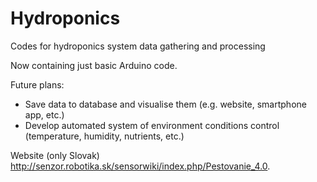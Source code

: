 # Hydroponics
Codes for hydroponics system data gathering and processing

Now containing just basic Arduino code.  
  
Future plans:
- Save data to database and visualise them (e.g. website, smartphone app, etc.)
- Develop automated system of environment conditions control (temperature, humidity, nutrients, etc.) 

Website (only Slovak)
http://senzor.robotika.sk/sensorwiki/index.php/Pestovanie_4.0.
